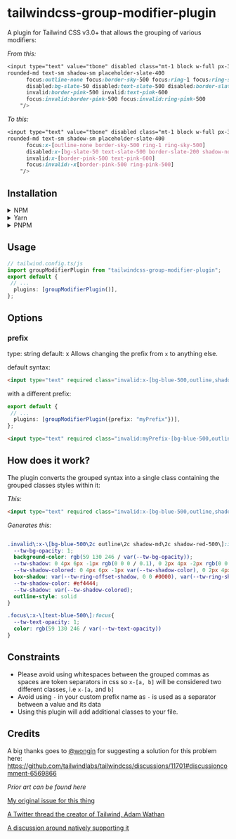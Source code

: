 # tailwindcss-group-modifier-plugin

A plugin for Tailwind CSS v3.0+ that allows the grouping of various modifiers:

*From this:*
```css
<input type="text" value="tbone" disabled class="mt-1 block w-full px-3 py-2 bg-white border border-slate-300 
rounded-md text-sm shadow-sm placeholder-slate-400
      focus:outline-none focus:border-sky-500 focus:ring-1 focus:ring-sky-500
      disabled:bg-slate-50 disabled:text-slate-500 disabled:border-slate-200 disabled:shadow-none
      invalid:border-pink-500 invalid:text-pink-600
      focus:invalid:border-pink-500 focus:invalid:ring-pink-500
    "/>
```

*To this:*
```css
<input type="text" value="tbone" disabled class="mt-1 block w-full px-3 py-2 bg-white border border-slate-300 
rounded-md text-sm shadow-sm placeholder-slate-400
      focus:x-[outline-none border-sky-500 ring-1 ring-sky-500]
      disabled:x-[bg-slate-50 text-slate-500 border-slate-200 shadow-none]
      invalid:x-[border-pink-500 text-pink-600]
      focus:invalid:-x[border-pink-500 ring-pink-500]
    "/>
```

## Installation

<details>
  <summary>NPM</summary>
    `$ npm i tailwind-css-group-modifier-plugin`
</details>

<details>
  <summary>Yarn</summary>
    $ `yarn add tailwind-css-group-modifier-plugin`
</details>

<details>
  <summary>PNPM</summary>
    `$ pnpm i tailwind-css-group-modifier-plugin`
</details>

## Usage
```ts
// tailwind.config.ts/js
import groupModifierPlugin from "tailwindcss-group-modifier-plugin";
export default {
 // ...
  plugins: [groupModifierPlugin()],
};
```

## Options
### prefix 
type: string default: x
Allows changing the prefix from `x` to anything else.

default syntax:

```html
<input type="text" required class="invalid:x-[bg-blue-500,outline,shadow-md,shadow-red-500] focus:x-[text-blue-500]" />

```

with a different prefix:

```ts
export default {
 // ...
  plugins: [groupModifierPlugin({prefix: "myPrefix"})],
};
```

```html
<input type="text" required class="invalid:myPrefix-[bg-blue-500,outline,shadow-md,shadow-red-500] focus:myPrefix-[text-blue-500]" />

```

## How does it work?
The plugin converts the grouped syntax into a single class containing the grouped classes styles within it:

*This:*
```html
<input type="text" required class="invalid:x-[bg-blue-500,outline,shadow-md,shadow-red-500] focus:x-[text-blue-500]" />
```

*Generates this:*
```css

.invalid\:x-\[bg-blue-500\2c outline\2c shadow-md\2c shadow-red-500\]:invalid{
  --tw-bg-opacity: 1;
  background-color: rgb(59 130 246 / var(--tw-bg-opacity));
  --tw-shadow: 0 4px 6px -1px rgb(0 0 0 / 0.1), 0 2px 4px -2px rgb(0 0 0 / 0.1);
  --tw-shadow-colored: 0 4px 6px -1px var(--tw-shadow-color), 0 2px 4px -2px var(--tw-shadow-color);
  box-shadow: var(--tw-ring-offset-shadow, 0 0 #0000), var(--tw-ring-shadow, 0 0 #0000), var(--tw-shadow);
  --tw-shadow-color: #ef4444;
  --tw-shadow: var(--tw-shadow-colored);
  outline-style: solid
}

.focus\:x-\[text-blue-500\]:focus{
  --tw-text-opacity: 1;
  color: rgb(59 130 246 / var(--tw-text-opacity))
}
```

## Constraints
* Please avoid using whitespaces between the grouped commas as spaces are token separators in css so `x-[a, b]` will be considered two different classes, i.e `x-[a,` and `b]`
* Avoid using `-` in your custom prefix name as `-` is used as a separator between a value and its data
* Using this plugin will add additional classes to your file.

## Credits

A big thanks goes to [@wongjn](https://github.com/wongjn) for suggesting a solution for this problem here: https://github.com/tailwindlabs/tailwindcss/discussions/11701#discussioncomment-6569866

*Prior art can be found here*

[My original issue for this thing](https://github.com/tailwindlabs/tailwindcss/discussions/11701#discussioncomment-6569866)

[A Twitter thread the creator of Tailwind, Adam Wathan](https://twitter.com/adamwathan/status/1461519820411789314)

[A discussion around natively supporting it](https://github.com/tailwindlabs/tailwindcss/discussions/8337#discussioncomment-4032611)
